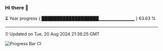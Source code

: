 ### Hi there 👋

⏳ Year progress { ███████████████████▁▁▁▁▁▁▁▁▁▁▁ } 63.63 %

---

⏰ Updated on Tue, 20 Aug 2024 21:36:25 GMT

![Progress Bar CI](https://github.com/IshwaranRudhara/GIT-ACTION/workflows/Progress%20Bar%20CI/badge.svg)
